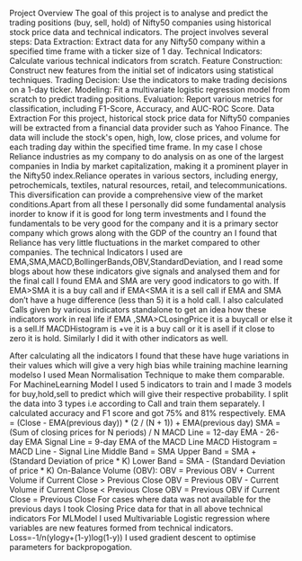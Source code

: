   Project Overview
 The goal of this project is to analyse and predict the trading positions (buy, sell, hold)
 of Nifty50 companies using historical stock price data and technical indicators. The
 project involves several steps:
 Data Extraction: Extract data for any Nifty50 company within a specified time frame
 with a ticker size of 1 day.
 Technical Indicators: Calculate various technical indicators from scratch.
 Feature Construction: Construct new features from the initial set of indicators using
 statistical techniques.
 Trading Decision: Use the indicators to make trading decisions on a 1-day ticker.
 Modeling: Fit a multivariate logistic regression model from scratch to predict trading
 positions.
 Evaluation: Report various metrics for classification, including F1-Score, Accuracy,
 and AUC-ROC Score.
 Data Extraction
 For this project, historical stock price data for Nifty50 companies will be extracted
 from a financial data provider such as Yahoo Finance. The data will include the
 stock's open, high, low, close prices, and volume for each trading day within the
 specified time frame.
 In my case I chose Reliance industries as my company to do analysis on as one of
 the largest companies in India by market capitalization, making it a prominent player
 in the Nifty50 index.Reliance operates in various sectors, including energy,
 petrochemicals, textiles, natural resources, retail, and telecommunications. This
 diversification can provide a comprehensive view of the market conditions.Apart
 from all these I personally did some fundamental analysis inorder to know if it is
 good for long term investments and I found the fundamentals to be very good for the
 company and it is a primary sector company which grows along with the GDP of the
 country an I found that Reliance has very little fluctuations in the market compared
 to other companies.
 The technical Indicators I used are
 EMA,SMA,MACD,BollingerBands,OBV,StandardDeviation, and I read some blogs
 about how these indicators give signals and analysed them and for the final call I
 found EMA and SMA are very good indicators to go with.
 If EMA>SMA it is a buy call and if EMA<SMA it is a sell call if EMA and SMA don’t
 have a huge difference (less than 5) it is a hold call.
 I also calculated Calls given by various indicators standalone to get an idea how
 these indicators work in real life if EMA ,SMA>CLosingPrice it is a buycall or else it is
 a sell.If MACDHistogram is +ve it is a buy call or it is asell if it close to zero it is hold.
 Similarly I did it with other indicators as well.

  After calculating all the indicators I found that these have huge variations in their
 values which will give a very high bias while training machine learning modelso I
 used Mean Normalisation Technique to make them comparable.
 For MachineLearning Model I used 5 indicators to train and I made 3 models for
 buy,hold,sell to predict which will give their respective probability.
 I split the data into 3 types i.e according to Call and train them separately.
 I calculated accuracy and F1 score and got 75% and 81% respectively.
 EMA = (Close - EMA(previous day)) * (2 / (N + 1)) + EMA(previous day)
 SMA = (Sum of closing prices for N periods) / N
 MACD Line = 12-day EMA - 26-day EMA
 Signal Line = 9-day EMA of the MACD Line
 MACD Histogram = MACD Line - Signal Line
 Middle Band = SMA
 Upper Band = SMA + (Standard Deviation of price * K)
 Lower Band = SMA - (Standard Deviation of price * K)
 On-Balance Volume (OBV):
 OBV = Previous OBV + Current Volume if Current Close > Previous Close
 OBV = Previous OBV - Current Volume if Current Close < Previous Close
 OBV = Previous OBV if Current Close = Previous Close
 For cases where data was not available for the previous days I took Closing Price
 data for that in all above technical indicators
 For MLModel I used Multivariable Logistic regression where variables are new
 features formed from technical indicators.
 Loss=-1/n(ylogy+(1-y)log(1-y))
 I used gradient descent to optimise parameters for backpropogation.
